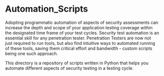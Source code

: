 # Automation_Scripts

Adopting programmatic automation of aspects of security assessments can increase the depth and scope of your application testing coverage within the designated time frame of your test cycles. Security test automation is an essential skill for any penetration tester. Penetration Testers are now not just required to run tools, but also find intuitive ways to automated running of these tools, saving them critical effort and bandwidth - custom scripts being one such approach.

This directory is a repository of scripts written in Python that helps you automate different aspects of security testing in a testing cycle.
